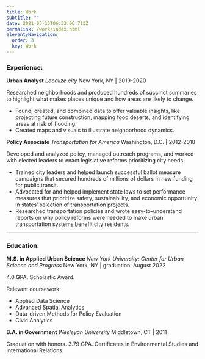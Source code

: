 ```yaml
---
title: Work
subtitle: ""
date: 2021-03-15T06:33:06.713Z
permalink: /work/index.html
eleventyNavigation:
  order: 3
  key: Work
---
```

### Experience:

**Urban Analyst** 
*Localize.city*
New York, NY | 2019-2020

Researched neighborhoods and produced hundreds of succinct summaries to highlight what makes places unique and how areas are likely to change. 

- Found, created, and combined data to offer valuable insights, like projecting future construction, mapping food deserts, and identifying areas at risk of flooding.
- Created maps and visuals to illustrate neighborhood dynamics.

**Policy Associate**
*Transportation for America*
Washington, D.C. | 2012-2018

Developed and analyzed policy, managed outreach programs, and worked with elected leaders to enact legislative reforms prioritizing city needs.

- Trained city leaders and helped launch successful ballot measure campaigns that secured hundreds of millions of dollars in new funding for public transit.
- Advocated for and helped implement state laws to set performance measures that prioritize safety, sustainability, and economic opportunity in states’ selection of transportation projects.
- Researched transportation policies and wrote easy-to-understand reports on why policy reforms were needed to make urban transportation systems benefit city residents.

- - -

### Education:

**M.S. in Applied Urban Science**
*New York University: Center for Urban Science and Progress*
New York, NY | graduation: August 2022

4.0 GPA. Scholastic Award. 

Relevant coursework:
- Applied Data Science
- Advanced Spatial Analytics
- Data-driven Methods for Policy Evaluation
- Civic Analytics

**B.A. in Government**
*Wesleyan University*
Middletown, CT | 2011

Graduation with honors. 
3.79 GPA. 
Certificates in Environmental Studies and International Relations.